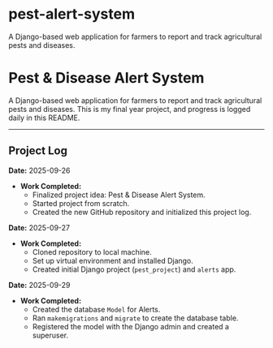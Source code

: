 # pest-alert-system
A Django-based web application for farmers to report and track agricultural pests and diseases.
# Pest & Disease Alert System

A Django-based web application for farmers to report and track agricultural pests and diseases. This is my final year project, and progress is logged daily in this README.

---
## Project Log

**Date:** 2025-09-26
* **Work Completed:**
    * Finalized project idea: Pest & Disease Alert System.
    * Started project from scratch.
    * Created the new GitHub repository and initialized this project log.
      
**Date:** 2025-09-27
* **Work Completed:**
    * Cloned repository to local machine.
    * Set up virtual environment and installed Django.
    * Created initial Django project (`pest_project`) and `alerts` app.

**Date:** 2025-09-29
* **Work Completed:**
    * Created the database `Model` for Alerts.
    * Ran `makemigrations` and `migrate` to create the database table.
    * Registered the model with the Django admin and created a superuser.
